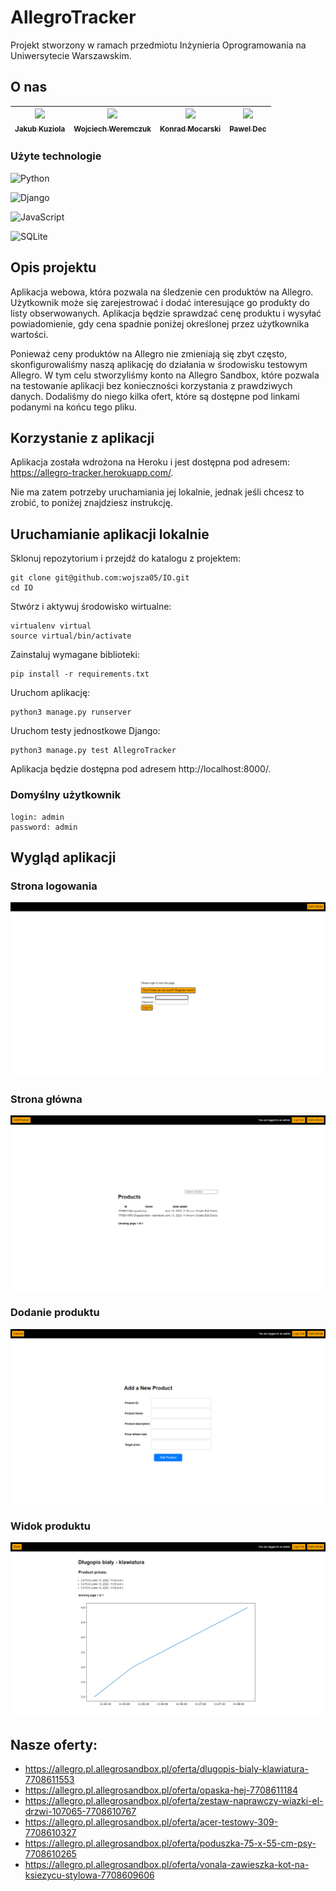 # AllegroTracker
Projekt stworzony w ramach przedmiotu Inżynieria Oprogramowania na Uniwersytecie Warszawskim.

## O nas

<!-- ALL-CONTRIBUTORS-LIST:START - Do not remove or modify this section -->
<!-- prettier-ignore -->
| [<img src="https://avatars2.githubusercontent.com/u/38833436?v=4" width="75px;"/><br /><sub><b>Jakub Kuziola</b></sub>](https://github.com/JKuziola)<br />  | [<img src="https://avatars3.githubusercontent.com/u/105707706?v=4" width="75px;"/><br /><sub><b>Wojciech Weremczuk</b></sub>](https://github.com/wojsza05)<br /> | [<img src="https://avatars1.githubusercontent.com/u/100534891?v=4" width="75px;"/><br /><sub><b>Konrad Mocarski</b></sub>](https://github.com/mocar27)<br /> | [<img src="https://avatars3.githubusercontent.com/u/64912735?v=4" width="75px;"/><br /><sub><b>Pawel Dec</b></sub>](https://github.com/koxkox111)<br /> | 
|:----------------------------------------------------------------------------------------------------------------------------------------------------------:|:----------------------------------------------------------------------------------------------------------------------------------------------------------------:|:------------------------------------------------------------------------------------------------------------------------------------------------------------:|:--------------------------------------------------------------------------------------------------------------------------------------------------------------------------------------------------------------------------:|  
<!-- ALL-CONTRIBUTORS-LIST:END -->

### Użyte technologie

![Python](https://img.shields.io/badge/python-3670A0?style=for-the-badge&logo=python&logoColor=ffdd54)

![Django](https://img.shields.io/badge/django-%23092E20.svg?style=for-the-badge&logo=django&logoColor=white)

![JavaScript](https://img.shields.io/badge/javascript-%23323330.svg?style=for-the-badge&logo=javascript&logoColor=%23F7DF1E)

![SQLite](https://img.shields.io/badge/sqlite-%2307405e.svg?style=for-the-badge&logo=sqlite&logoColor=white)

## Opis projektu
Aplikacja webowa, która pozwala na śledzenie cen produktów na Allegro. Użytkownik może się zarejestrować i dodać 
interesujące go produkty do listy obserwowanych. Aplikacja będzie sprawdzać cenę produktu i wysyłać powiadomienie, gdy 
cena spadnie poniżej określonej przez użytkownika wartości.

Ponieważ ceny produktów na Allegro nie zmieniają się zbyt często, skonfigurowaliśmy naszą aplikację do działania 
w środowisku testowym Allegro. W tym celu stworzyliśmy konto na Allegro Sandbox, które pozwala na testowanie aplikacji
bez konieczności korzystania z prawdziwych danych. Dodaliśmy do niego kilka ofert, które są dostępne pod linkami
podanymi na końcu tego pliku.

## Korzystanie z aplikacji
Aplikacja została wdrożona na Heroku i jest dostępna pod adresem:
https://allegro-tracker.herokuapp.com/.

Nie ma zatem potrzeby uruchamiania jej lokalnie, jednak jeśli chcesz to zrobić, to poniżej znajdziesz instrukcję.

## Uruchamianie aplikacji lokalnie

Sklonuj repozytorium i przejdź do katalogu z projektem:
```shell
git clone git@github.com:wojsza05/IO.git
cd IO
```

Stwórz i aktywuj środowisko wirtualne:
```shell
virtualenv virtual
source virtual/bin/activate
```

Zainstaluj wymagane biblioteki:
```shell
pip install -r requirements.txt
```

Uruchom aplikację:
```shell
python3 manage.py runserver
```

Uruchom testy jednostkowe Django:
```shell
python3 manage.py test AllegroTracker
```

Aplikacja będzie dostępna pod adresem http://localhost:8000/.

### Domyślny użytkownik
    login: admin
    password: admin

## Wygląd aplikacji
### Strona logowania
![Strona logowania](./images/LoginPage.png)

### Strona główna
![Strona główna](./images/MainPage.png)

### Dodanie produktu
![Dodanie produktu](./images/AddProduct.png)

### Widok produktu
![Widok produktu](./images/DetailView.png)

## Nasze oferty:
- https://allegro.pl.allegrosandbox.pl/oferta/dlugopis-bialy-klawiatura-7708611553
- https://allegro.pl.allegrosandbox.pl/oferta/opaska-hej-7708611184
- https://allegro.pl.allegrosandbox.pl/oferta/zestaw-naprawczy-wiazki-el-drzwi-107065-7708610767
- https://allegro.pl.allegrosandbox.pl/oferta/acer-testowy-309-7708610327
- https://allegro.pl.allegrosandbox.pl/oferta/poduszka-75-x-55-cm-psy-7708610265
- https://allegro.pl.allegrosandbox.pl/oferta/vonala-zawieszka-kot-na-ksiezycu-stylowa-7708609606
